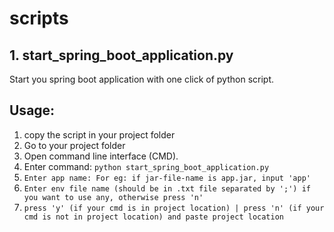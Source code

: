 # scripts
## 1. start_spring_boot_application.py
Start you spring boot application with one click of python script.
## Usage:
1. copy the script in your project folder
2. Go to your project folder
3. Open command line interface (CMD).
4. Enter command: `python start_spring_boot_application.py`
5. `Enter app name: For eg: if jar-file-name is app.jar, input 'app'`
6. `Enter env file name (should be in .txt file separated by ';') if you want to use any, otherwise press 'n'`
7. `press 'y' (if your cmd is in project location) | press 'n' (if your cmd is not in project location) and paste project location`

